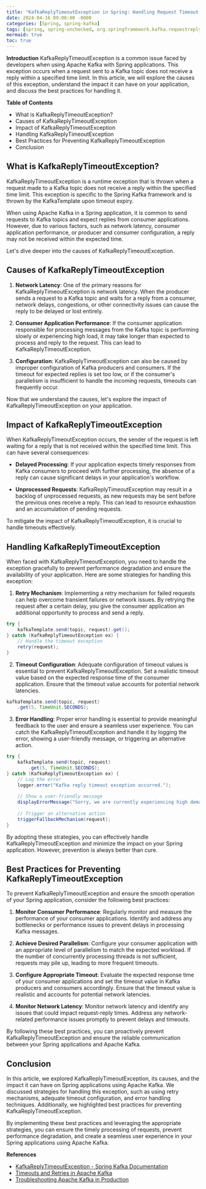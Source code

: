 ```yaml
---
title: "KafkaReplyTimeoutException in Spring: Handling Request Timeout in Apache Kafka"
date: 2024-04-16 09:00:00 -0000
categories: [Spring, spring-kafka]
tags: [spring, spring-unchecked, org.springframework.kafka.requestreply]
mermaid: true
toc: true
---
```



**Introduction**
KafkaReplyTimeoutException is a common issue faced by developers when using Apache Kafka with Spring applications. This exception occurs when a request sent to a Kafka topic does not receive a reply within a specified time limit. In this article, we will explore the causes of this exception, understand the impact it can have on your application, and discuss the best practices for handling it.

**Table of Contents**
- What is KafkaReplyTimeoutException?
- Causes of KafkaReplyTimeoutException
- Impact of KafkaReplyTimeoutException
- Handling KafkaReplyTimeoutException
- Best Practices for Preventing KafkaReplyTimeoutException
- Conclusion

## What is KafkaReplyTimeoutException?

KafkaReplyTimeoutException is a runtime exception that is thrown when a request made to a Kafka topic does not receive a reply within the specified time limit. This exception is specific to the Spring Kafka framework and is thrown by the KafkaTemplate upon timeout expiry.

When using Apache Kafka in a Spring application, it is common to send requests to Kafka topics and expect replies from consumer applications. However, due to various factors, such as network latency, consumer application performance, or producer and consumer configuration, a reply may not be received within the expected time.

Let's dive deeper into the causes of KafkaReplyTimeoutException.

## Causes of KafkaReplyTimeoutException

1. **Network Latency**: One of the primary reasons for KafkaReplyTimeoutException is network latency. When the producer sends a request to a Kafka topic and waits for a reply from a consumer, network delays, congestions, or other connectivity issues can cause the reply to be delayed or lost entirely.

2. **Consumer Application Performance**: If the consumer application responsible for processing messages from the Kafka topic is performing slowly or experiencing high load, it may take longer than expected to process and reply to the request. This can lead to KafkaReplyTimeoutException.

3. **Configuration**: KafkaReplyTimeoutException can also be caused by improper configuration of Kafka producers and consumers. If the timeout for expected replies is set too low, or if the consumer's parallelism is insufficient to handle the incoming requests, timeouts can frequently occur.

Now that we understand the causes, let's explore the impact of KafkaReplyTimeoutException on your application.

## Impact of KafkaReplyTimeoutException

When KafkaReplyTimeoutException occurs, the sender of the request is left waiting for a reply that is not received within the specified time limit. This can have several consequences:

- **Delayed Processing**: If your application expects timely responses from Kafka consumers to proceed with further processing, the absence of a reply can cause significant delays in your application's workflow.

- **Unprocessed Requests**: KafkaReplyTimeoutException may result in a backlog of unprocessed requests, as new requests may be sent before the previous ones receive a reply. This can lead to resource exhaustion and an accumulation of pending requests.

To mitigate the impact of KafkaReplyTimeoutException, it is crucial to handle timeouts effectively.

## Handling KafkaReplyTimeoutException

When faced with KafkaReplyTimeoutException, you need to handle the exception gracefully to prevent performance degradation and ensure the availability of your application. Here are some strategies for handling this exception:

1. **Retry Mechanism**: Implementing a retry mechanism for failed requests can help overcome transient failures or network issues. By retrying the request after a certain delay, you give the consumer application an additional opportunity to process and send a reply.

```java
try {
    kafkaTemplate.send(topic, request).get();
} catch (KafkaReplyTimeoutException ex) {
    // Handle the timeout exception
    retry(request);
}
```

2. **Timeout Configuration**: Adequate configuration of timeout values is essential to prevent KafkaReplyTimeoutException. Set a realistic timeout value based on the expected response time of the consumer application. Ensure that the timeout value accounts for potential network latencies.

```java
kafkaTemplate.send(topic, request)
    .get(5, TimeUnit.SECONDS);
```

3. **Error Handling**: Proper error handling is essential to provide meaningful feedback to the user and ensure a seamless user experience. You can catch the KafkaReplyTimeoutException and handle it by logging the error, showing a user-friendly message, or triggering an alternative action.

```java
try {
    kafkaTemplate.send(topic, request)
        .get(5, TimeUnit.SECONDS);
} catch (KafkaReplyTimeoutException ex) {
    // Log the error
    logger.error("Kafka reply timeout exception occurred.");
    
    // Show a user-friendly message
    displayErrorMessage("Sorry, we are currently experiencing high demand. Please try again later.");
    
    // Trigger an alternative action
    triggerFallbackMechanism(request);
}
```

By adopting these strategies, you can effectively handle KafkaReplyTimeoutException and minimize the impact on your Spring application. However, prevention is always better than cure.

## Best Practices for Preventing KafkaReplyTimeoutException

To prevent KafkaReplyTimeoutException and ensure the smooth operation of your Spring application, consider the following best practices:

1. **Monitor Consumer Performance**: Regularly monitor and measure the performance of your consumer applications. Identify and address any bottlenecks or performance issues to prevent delays in processing Kafka messages.

2. **Achieve Desired Parallelism**: Configure your consumer application with an appropriate level of parallelism to match the expected workload. If the number of concurrently processing threads is not sufficient, requests may pile up, leading to more frequent timeouts.

3. **Configure Appropriate Timeout**: Evaluate the expected response time of your consumer applications and set the timeout value in Kafka producers and consumers accordingly. Ensure that the timeout value is realistic and accounts for potential network latencies.

4. **Monitor Network Latency**: Monitor network latency and identify any issues that could impact request-reply times. Address any network-related performance issues promptly to prevent delays and timeouts.

By following these best practices, you can proactively prevent KafkaReplyTimeoutException and ensure the reliable communication between your Spring applications and Apache Kafka.

## Conclusion

In this article, we explored KafkaReplyTimeoutException, its causes, and the impact it can have on Spring applications using Apache Kafka. We discussed strategies for handling this exception, such as using retry mechanisms, adequate timeout configuration, and error handling techniques. Additionally, we highlighted best practices for preventing KafkaReplyTimeoutException.

By implementing these best practices and leveraging the appropriate strategies, you can ensure the timely processing of requests, prevent performance degradation, and create a seamless user experience in your Spring applications using Apache Kafka.

**References**
- [KafkaReplyTimeoutException - Spring Kafka Documentation](https://docs.spring.io/spring-kafka/docs/current/reference/html/#kafka-reply-timeout-exceptions)
- [Timeouts and Retries in Apache Kafka](https://www.confluent.io/blog/timeout-retry-apache-kafka)
- [Troubleshooting Apache Kafka in Production](https://www.confluent.io/blog/troubleshooting-apache-kafka-in-production)